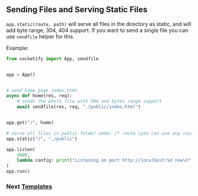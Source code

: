 ## Sending Files and Serving Static Files
`app.static(route, path)` will serve all files in the directory as static, and will add byte range, 304, 404 support.
If you want to send a single file you can use `sendfile` helper for this. 

Example:
```python
from socketify import App, sendfile


app = App()


# send home page index.html
async def home(res, req):
    # sends the whole file with 304 and bytes range support
    await sendfile(res, req, "./public/index.html")


app.get("/", home)

# serve all files in public folder under /* route (you can use any route like /assets)
app.static("/", "./public")

app.listen(
    3000,
    lambda config: print("Listening on port http://localhost:%d now\n" % config.port),
)
app.run()

```

### Next [Templates](templates.md)